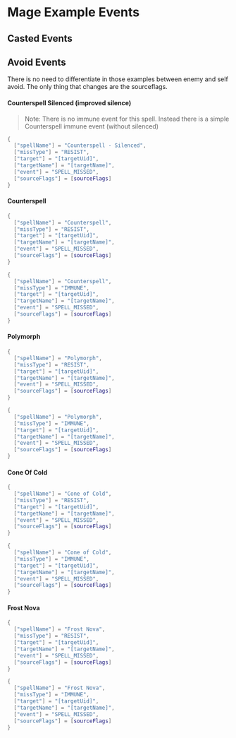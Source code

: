 # Mage Example Events

## Casted Events

## Avoid Events

There is no need to differentiate in those examples between enemy and self avoid. The only thing that changes are the sourceflags.

#### Counterspell Silenced (improved silence)

> Note: There is no immune event for this spell. Instead there is a simple Counterspell immune event (without silenced)

```lua
{
  ["spellName"] = "Counterspell - Silenced",
  ["missType"] = "RESIST",
  ["target"] = "[targetUid]",
  ["targetName"] = "[targetName]",
  ["event"] = "SPELL_MISSED",
  ["sourceFlags"] = [sourceFlags]
}
```

#### Counterspell

```lua
{
  ["spellName"] = "Counterspell",
  ["missType"] = "RESIST",
  ["target"] = "[targetUid]",
  ["targetName"] = "[targetName]",
  ["event"] = "SPELL_MISSED",
  ["sourceFlags"] = [sourceFlags]
}
```

```lua
{
  ["spellName"] = "Counterspell",
  ["missType"] = "IMMUNE",
  ["target"] = "[targetUid]",
  ["targetName"] = "[targetName]",
  ["event"] = "SPELL_MISSED",
  ["sourceFlags"] = [sourceFlags]
}
```

#### Polymorph

```lua
{
  ["spellName"] = "Polymorph",
  ["missType"] = "RESIST",
  ["target"] = "[targetUid]",
  ["targetName"] = "[targetName]",
  ["event"] = "SPELL_MISSED",
  ["sourceFlags"] = [sourceFlags]
}
```

```lua
{
  ["spellName"] = "Polymorph",
  ["missType"] = "IMMUNE",
  ["target"] = "[targetUid]",
  ["targetName"] = "[targetName]",
  ["event"] = "SPELL_MISSED",
  ["sourceFlags"] = [sourceFlags]
}
```

#### Cone Of Cold

```lua
{
  ["spellName"] = "Cone of Cold",
  ["missType"] = "RESIST",
  ["target"] = "[targetUid]",
  ["targetName"] = "[targetName]",
  ["event"] = "SPELL_MISSED",
  ["sourceFlags"] = [sourceFlags]
}
```

```lua
{
  ["spellName"] = "Cone of Cold",
  ["missType"] = "IMMUNE",
  ["target"] = "[targetUid]",
  ["targetName"] = "[targetName]",
  ["event"] = "SPELL_MISSED",
  ["sourceFlags"] = [sourceFlags]
}
```

#### Frost Nova

```lua
{
  ["spellName"] = "Frost Nova",
  ["missType"] = "RESIST",
  ["target"] = "[targetUid]",
  ["targetName"] = "[targetName]",
  ["event"] = "SPELL_MISSED",
  ["sourceFlags"] = [sourceFlags]
}
```

```lua
{
  ["spellName"] = "Frost Nova",
  ["missType"] = "IMMUNE",
  ["target"] = "[targetUid]",
  ["targetName"] = "[targetName]",
  ["event"] = "SPELL_MISSED",
  ["sourceFlags"] = [sourceFlags]
}
```
